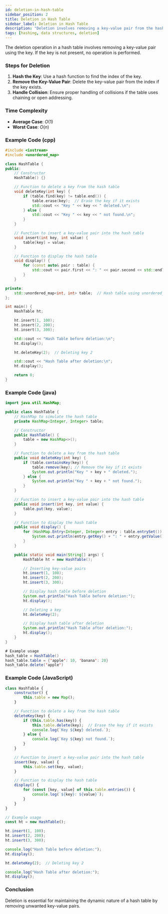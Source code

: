 ```yaml
---
id: deletion-in-hash-table
sidebar_position: 2
title: Deletion in Hash Table
sidebar_label: Deletion in Hash Table
description: "Deletion involves removing a key-value pair from the hash table using the key."
tags: [hashing, data structures, deletion]
---
```


The deletion operation in a hash table involves removing a key-value pair using the key. If the key is not present, no operation is performed.

### Steps for Deletion

1. **Hash the Key**: Use a hash function to find the index of the key.
2. **Remove the Key-Value Pair**: Delete the key-value pair from the index if the key exists.
3. **Handle Collision**: Ensure proper handling of collisions if the table uses chaining or open addressing.

### Time Complexity
- **Average Case**: $O(1)$
- **Worst Case**: $O(n)$

### Example Code (cpp)

```cpp
#include <iostream>
#include <unordered_map>

class HashTable {
public:
    // Constructor
    HashTable() {}

    // Function to delete a key from the hash table
    void deleteKey(int key) {
        if (table.find(key) != table.end()) {
            table.erase(key);  // Erase the key if it exists
            std::cout << "Key " << key << " deleted.\n";
        } else {
            std::cout << "Key " << key << " not found.\n";
        }
    }

    // Function to insert a key-value pair into the hash table
    void insert(int key, int value) {
        table[key] = value;
    }

    // Function to display the hash table
    void display() {
        for (const auto& pair : table) {
            std::cout << pair.first << ": " << pair.second << std::endl;
        }
    }

private:
    std::unordered_map<int, int> table;  // Hash table using unordered_map
};

int main() {
    HashTable ht;

    ht.insert(1, 100);
    ht.insert(2, 200);
    ht.insert(3, 300);

    std::cout << "Hash Table before deletion:\n";
    ht.display();

    ht.deleteKey(2);  // Deleting key 2

    std::cout << "Hash Table after deletion:\n";
    ht.display();

    return 0;
}
```

### Example Code (java)

```java
import java.util.HashMap;

public class HashTable {
    // HashMap to simulate the hash table
    private HashMap<Integer, Integer> table;

    // Constructor
    public HashTable() {
        table = new HashMap<>();
    }

    // Function to delete a key from the hash table
    public void deleteKey(int key) {
        if (table.containsKey(key)) {
            table.remove(key); // Remove the key if it exists
            System.out.println("Key " + key + " deleted.");
        } else {
            System.out.println("Key " + key + " not found.");
        }
    }

    // Function to insert a key-value pair into the hash table
    public void insert(int key, int value) {
        table.put(key, value);
    }

    // Function to display the hash table
    public void display() {
        for (HashMap.Entry<Integer, Integer> entry : table.entrySet()) {
            System.out.println(entry.getKey() + ": " + entry.getValue());
        }
    }

    public static void main(String[] args) {
        HashTable ht = new HashTable();

        // Inserting key-value pairs
        ht.insert(1, 100);
        ht.insert(2, 200);
        ht.insert(3, 300);

        // Display hash table before deletion
        System.out.println("Hash Table before deletion:");
        ht.display();

        // Deleting a key
        ht.deleteKey(2);

        // Display hash table after deletion
        System.out.println("Hash Table after deletion:");
        ht.display();
    }
}

# Example usage
hash_table = HashTable()
hash_table.table = {'apple': 10, 'banana': 20}
hash_table.delete('apple')
```

### Example Code (JavaScript)

```javascript
class HashTable {
    constructor() {
        this.table = new Map();
    }

    // Function to delete a key from the hash table
    deleteKey(key) {
        if (this.table.has(key)) {
            this.table.delete(key);  // Erase the key if it exists
            console.log(`Key ${key} deleted.`);
        } else {
            console.log(`Key ${key} not found.`);
        }
    }

    // Function to insert a key-value pair into the hash table
    insert(key, value) {
        this.table.set(key, value);
    }

    // Function to display the hash table
    display() {
        for (const [key, value] of this.table.entries()) {
            console.log(`${key}: ${value}`);
        }
    }
}

// Example usage
const ht = new HashTable();

ht.insert(1, 100);
ht.insert(2, 200);
ht.insert(3, 300);

console.log("Hash Table before deletion:");
ht.display();

ht.deleteKey(2);  // Deleting key 2

console.log("Hash Table after deletion:");
ht.display();
```

### Conclusion

Deletion is essential for maintaining the dynamic nature of a hash table by removing unwanted key-value pairs.
